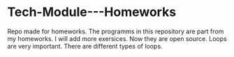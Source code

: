 # Tech-Module---Homeworks
Repo made for homeworks.
The programms in this repository are part from my homeworks.
I will add more exersices.
Now they are open source.
Loops are very important.
There are different types of loops.
